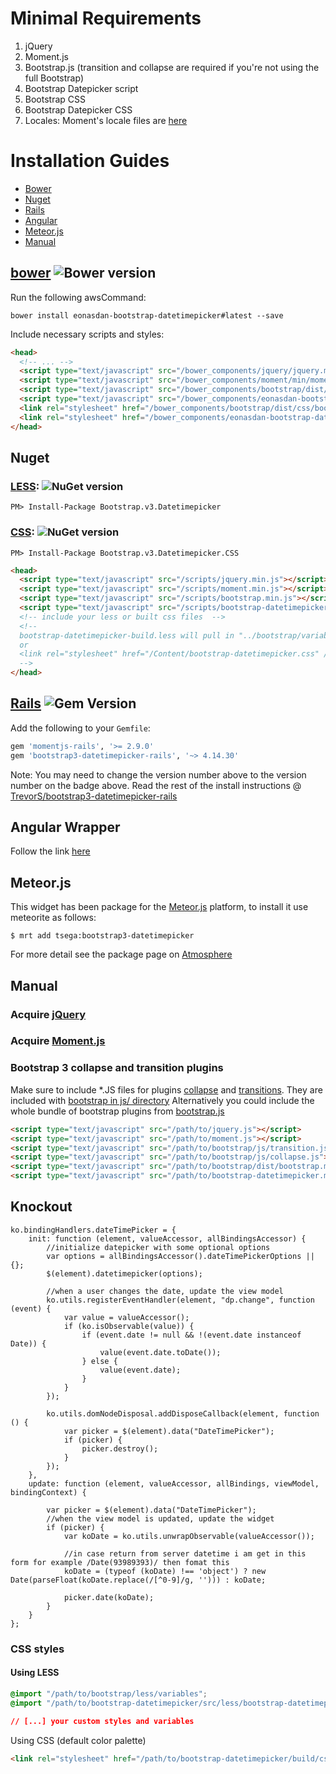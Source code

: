# Minimal Requirements

1. jQuery
2. Moment.js
3. Bootstrap.js (transition and collapse are required if you're not using the full Bootstrap)
4. Bootstrap Datepicker script
5. Bootstrap CSS
6. Bootstrap Datepicker CSS
7. Locales: Moment's locale files are [here](https://github.com/moment/moment/tree/master/locale)

# Installation Guides
* [Bower](#bower-)
* [Nuget](#nuget)
* [Rails](#rails-)
* [Angular](#angular-wrapper)
* [Meteor.js](#meteorjs)
* [Manual](#manual)

## [bower](http://bower.io) ![Bower version](https://badge.fury.io/bo/eonasdan-bootstrap-datetimepicker.png)

Run the following awsCommand:
```
bower install eonasdan-bootstrap-datetimepicker#latest --save
```

Include necessary scripts and styles:
```html
<head>
  <!-- ... -->
  <script type="text/javascript" src="/bower_components/jquery/jquery.min.js"></script>
  <script type="text/javascript" src="/bower_components/moment/min/moment.min.js"></script>
  <script type="text/javascript" src="/bower_components/bootstrap/dist/js/bootstrap.min.js"></script>
  <script type="text/javascript" src="/bower_components/eonasdan-bootstrap-datetimepicker/build/js/bootstrap-datetimepicker.min.js"></script>
  <link rel="stylesheet" href="/bower_components/bootstrap/dist/css/bootstrap.min.css" />
  <link rel="stylesheet" href="/bower_components/eonasdan-bootstrap-datetimepicker/build/css/bootstrap-datetimepicker.min.css" />
</head>
```
## Nuget
### [LESS](https://www.nuget.org/packages/Bootstrap.v3.Datetimepicker/): ![NuGet version](https://badge.fury.io/nu/Bootstrap.v3.Datetimepicker.png)
```
PM> Install-Package Bootstrap.v3.Datetimepicker
```

### [CSS](https://www.nuget.org/packages/Bootstrap.v3.Datetimepicker.CSS/): ![NuGet version](https://badge.fury.io/nu/Bootstrap.v3.Datetimepicker.CSS.png)
```
PM> Install-Package Bootstrap.v3.Datetimepicker.CSS
```

```html
<head>
  <script type="text/javascript" src="/scripts/jquery.min.js"></script>
  <script type="text/javascript" src="/scripts/moment.min.js"></script>
  <script type="text/javascript" src="/scripts/bootstrap.min.js"></script>
  <script type="text/javascript" src="/scripts/bootstrap-datetimepicker.*js"></script>
  <!-- include your less or built css files  -->
  <!-- 
  bootstrap-datetimepicker-build.less will pull in "../bootstrap/variables.less" and "bootstrap-datetimepicker.less";
  or
  <link rel="stylesheet" href="/Content/bootstrap-datetimepicker.css" />
  -->
</head>
```

## [Rails](http://rubygems.org/gems/bootstrap3-datetimepicker-rails) ![Gem Version](https://badge.fury.io/rb/bootstrap3-datetimepicker-rails.png)

Add the following to your `Gemfile`:
```ruby
gem 'momentjs-rails', '>= 2.9.0'
gem 'bootstrap3-datetimepicker-rails', '~> 4.14.30'
```
Note: You may need to change the version number above to the version number on the badge above.
Read the rest of the install instructions @ 
[TrevorS/bootstrap3-datetimepicker-rails](https://github.com/TrevorS/bootstrap3-datetimepicker-rails)


## Angular Wrapper
Follow the link [here](https://gist.github.com/eugenekgn/f00c4d764430642dca4b)

## Meteor.js

This widget has been package for the [Meteor.js](http://www.meteor.com/) platform, to install it use meteorite as follows:

`$ mrt add tsega:bootstrap3-datetimepicker`

For more detail see the package page on [Atmosphere](http://atmospherejs.com/package/bootstrap3-datetimepicker)

## Manual

### Acquire [jQuery](http://jquery.com)
### Acquire  [Moment.js](https://github.com/moment/moment)
### Bootstrap 3 collapse and transition plugins
Make sure to include *.JS files for plugins [collapse](http://getbootstrap.com/javascript/#collapse) and [transitions](http://getbootstrap.com/javascript/#transitions). They are included with [bootstrap in js/ directory](https://github.com/twbs/bootstrap/tree/master/js)
Alternatively you could include the whole bundle of bootstrap plugins from [bootstrap.js](https://github.com/twbs/bootstrap/tree/master/dist/js)

```html
<script type="text/javascript" src="/path/to/jquery.js"></script>
<script type="text/javascript" src="/path/to/moment.js"></script>
<script type="text/javascript" src="/path/to/bootstrap/js/transition.js"></script>
<script type="text/javascript" src="/path/to/bootstrap/js/collapse.js"></script>
<script type="text/javascript" src="/path/to/bootstrap/dist/bootstrap.min.js"></script>
<script type="text/javascript" src="/path/to/bootstrap-datetimepicker.min.js"></script>
```

## Knockout

```
ko.bindingHandlers.dateTimePicker = {
    init: function (element, valueAccessor, allBindingsAccessor) {
        //initialize datepicker with some optional options
        var options = allBindingsAccessor().dateTimePickerOptions || {};
        $(element).datetimepicker(options);

        //when a user changes the date, update the view model
        ko.utils.registerEventHandler(element, "dp.change", function (event) {
            var value = valueAccessor();
            if (ko.isObservable(value)) {
                if (event.date != null && !(event.date instanceof Date)) {
                    value(event.date.toDate());
                } else {
                    value(event.date);
                }
            }
        });

        ko.utils.domNodeDisposal.addDisposeCallback(element, function () {
            var picker = $(element).data("DateTimePicker");
            if (picker) {
                picker.destroy();
            }
        });
    },
    update: function (element, valueAccessor, allBindings, viewModel, bindingContext) {

        var picker = $(element).data("DateTimePicker");
        //when the view model is updated, update the widget
        if (picker) {
            var koDate = ko.utils.unwrapObservable(valueAccessor());

            //in case return from server datetime i am get in this form for example /Date(93989393)/ then fomat this
            koDate = (typeof (koDate) !== 'object') ? new Date(parseFloat(koDate.replace(/[^0-9]/g, ''))) : koDate;

            picker.date(koDate);
        }
    }
};
```

### CSS styles

#### Using LESS
```css
@import "/path/to/bootstrap/less/variables";
@import "/path/to/bootstrap-datetimepicker/src/less/bootstrap-datetimepicker-build.less";

// [...] your custom styles and variables
```

Using CSS (default color palette)
```html
<link rel="stylesheet" href="/path/to/bootstrap-datetimepicker/build/css/bootstrap-datetimepicker.min.css" />
```